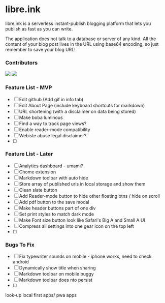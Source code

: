 # libre.ink
libre.ink is a serverless instant-publish blogging platform that lets you publish as fast as you can write.

The application does not talk to a database or server of any kind. All the content of your blog post lives in the URL using base64 encoding, so just remember to save your blog URL!



### Contributors

[![](https://github.com/guptaviha.png?size=50)](https://github.com/guptaviha)
[![](https://github.com/karanrajpal.png?size=50)](https://github.com/karanrajpal)

### Feature List - MVP
 - [ ] Edit github (Add gif in info tab)
 - [ ] Edit About Page (include keyboard shortcuts for markdown)
 - [ ] URL shortening (with a disclaimer on data being stored)
 - [ ] Make boba luminous
 - [ ] Find a way to track page views?
 - [ ] Enable reader-mode compatibility
 - [ ] Webiste abuse legal disclaimer?
 - [ ] 

### Feature List - Later
 - [ ] Analytics dashboard - umami?
 - [ ] Chome extension
 - [ ] Markdown toolbar with auto hide
 - [ ] Store array of published urls in local storage and show them
 - [ ] Clean slate button
 - [ ] Add Reader-mode button to hide other floating btns / hide on scroll
 - [ ] Add pdf button to the save modal
 - [ ] Make header buttons part of one div
 - [ ] Set print styles to match dark mode
 - [ ] Make Font size button look like Safari's Big A and Small A UI
 - [ ] Compress all settings into one gear icon on the top left
 - [ ] 

### Bugs To Fix
 - [ ] Fix typewriter sounds on mobile - iphone works, need to check android
 - [ ] Dynamically show title when sharing
 - [ ] Markdown toolbar on mobile buggy
 - [ ] Markdown toolbar does nto persist
 - [ ] 












look-up local first apps/ pwa apps